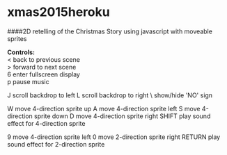 # xmas2015heroku
####2D retelling of the Christmas Story using javascript with moveable sprites

**Controls:**  
  \<   back to previous scene  
  \>   forward to next scene  
  6   enter fullscreen display  
  p   pause music  
  
  J   scroll backdrop to left
  L   scroll backdrop to right
  \   show/hide 'NO' sign
  
  W   move 4-direction sprite up
  A   move 4-direction sprite left
  S   move 4-direction sprite down
  D   move 4-direction sprite right
  SHIFT   play sound effect for 4-direction sprite
  
  9   move 4-direction sprite left
  0   move 2-direction sprite right
  RETURN  play sound effect for 2-direction sprite
